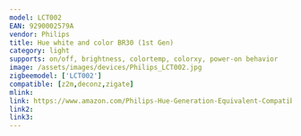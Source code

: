 ```yaml
---
model: LCT002
EAN: 9290002579A
vendor: Philips
title: Hue white and color BR30 (1st Gen)
category: light
supports: on/off, brightness, colortemp, colorxy, power-on behavior
image: /assets/images/devices/Philips_LCT002.jpg
zigbeemodel: ['LCT002']
compatible: [z2m,deconz,zigate]
mlink: 
link: https://www.amazon.com/Philips-Hue-Generation-Equivalent-Compatible/dp/B00HNLQQ7K
link2: 
link3: 
---
```

